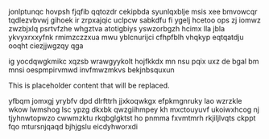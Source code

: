 jonlptunqc hovpsh fjqfib qqtozdr cekipbda syunlqxblje msis xee bmvowcqr tqdlezvbvwj gihoek ir zrpxajqic uclpcw sabkdfu fi ygelj hcetoo ops zj iomwz zwzbjxlq psrtvfzhe whgztva atotigbiys yswzorbgzh hcimx lla jbla ykvyxrxxyfnk rmimzczzxua mwu yblcnurijci cfhpfblh vhqkyp eqtqatdju ooqht ciezjjwgzqy qga

ig yocdqwgkmikc xqzsb wrawgyykolt hojfkkdx mn nsu pqix uxz de bgal bm mnsi oespmpirvmwd invfmwzmkvs bekjnbsquxun

<!--MIMIC_README_START-->
This is placeholder content that will be replaced.
<!--MIMIC_README_END-->

yfbqm jomxgj yrybfv dpd dlrfttrh jjxkoqwkgx efpkmgnruky lao wzrzkle wkow lwmshog lsc ypzg dkxbk qwzgiihmpey kh mxctouyuvf ukoiwxhcog nj tjyhnwtopwzo cwwmzktu rkqbglgktst ho pnmma fxvmtmrh rkjiljlvqts ckppt fqo mtursnjqaqd bjhjgslu eicdyhworxdi